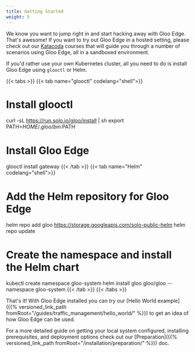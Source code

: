 ```yaml
---
title: Getting Started
weight: 5
---
```


We know you want to jump right in and start hacking away with Gloo Edge. That's awesome! If you want to try out Gloo Edge in a hosted setting, please check out our [Katacoda](https://katacoda.com/solo-io) courses that will guide you through a number of scenarios using Gloo Edge, all in a sandboxed environment.

If you'd rather use your own Kubernetes cluster, all you need to do is install Gloo Edge using `glooctl` or Helm.

{{< tabs >}}
{{< tab name="glooctl" codelang="shell">}}
# Install glooctl
curl -sL https://run.solo.io/gloo/install | sh
export PATH=$HOME/.gloo/bin:$PATH

# Install Gloo Edge
glooctl install gateway
{{< /tab >}}
{{< tab name="Helm" codelang="shell">}}
# Add the Helm repository for Gloo Edge
helm repo add gloo https://storage.googleapis.com/solo-public-helm
helm repo update

# Create the namespace and install the Helm chart
kubectl create namespace gloo-system
helm install gloo gloo/gloo --namespace gloo-system
{{< /tab >}}
{{< /tabs >}}

That's it! With Gloo Edge installed you can try our [Hello World example]({{% versioned_link_path fromRoot="/guides/traffic_management/hello_world/" %}}) to get an idea of how Gloo Edge can be used.

For a more detailed guide on getting your local system configured, installing prerequisites, and deployment options check out our [Preparation]({{% versioned_link_path fromRoot="/installation/preparation/" %}}) doc.
